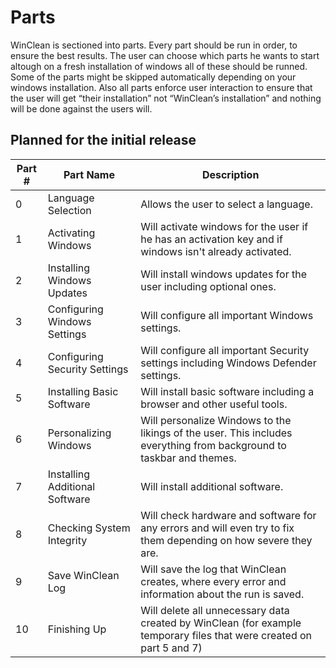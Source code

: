 ﻿# Parts

WinClean is sectioned into parts. Every part should be run in order, to ensure the best results. The user can choose which parts he wants to start altough on a fresh installation of windows all of these should be runned.
Some of the parts might be skipped automatically depending on your windows installation. Also all parts enforce user interaction to ensure that the user will get “their installation” not “WinClean’s installation” and nothing will be done against the users will.


## Planned for the initial release
| Part # | Part Name | Description |
| - | - | - |
| 0 | Language Selection | Allows the user to select a language. |
| 1 | Activating Windows | Will activate windows for the user if he has an activation key and if windows isn't already activated. |
| 2 | Installing Windows Updates | Will install windows updates for the user including optional ones. |
| 3 | Configuring Windows Settings | Will configure all important Windows settings. |
| 4 | Configuring Security Settings | Will configure all important Security settings including Windows Defender settings. |
| 5 | Installing Basic Software | Will install basic software including a browser and other useful tools. |
| 6 | Personalizing Windows | Will personalize Windows to the likings of the user. This includes everything from background to taskbar and themes. |
| 7 | Installing Additional Software | Will install additional software. |
| 8 | Checking System Integrity | Will check hardware and software for any errors and will even try to fix them depending on how severe they are. |
| 9 | Save WinClean Log | Will save the log that WinClean creates, where every error and information about the run is saved. |
| 10 | Finishing Up | Will delete all unnecessary data created by WinClean (for example temporary files that were created on part 5 and 7) |